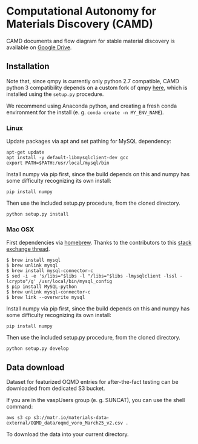 # Computational Autonomy for Materials Discovery (CAMD)



CAMD documents and flow diagram for stable material 
discovery is available on [Google Drive](https://drive.google.com/open?id=1wvPy4qOzY_-AD5xar4SeUQ4GlcDrzF77).


## Installation

Note that, since qmpy is currently only python 2.7 compatible, CAMD python 3 
compatibility depends on a custom fork of qmpy [here](https://github.com/JosephMontoya-TRI/qmpy_py3), which is installed using
the `setup.py` procedure.

We recommend using Anaconda python, and creating a
fresh conda environment for the install (e. g. `conda create -n MY_ENV_NAME`).

### Linux

Update packages via apt and set pathing for MySQL dependency:

```angular2
apt-get update
apt install -y default-libmysqlclient-dev gcc
export PATH=$PATH:/usr/local/mysql/bin
```

Install numpy via pip first, since the build depends on this and numpy has some difficulty recognizing
its own install:

```angular2
pip install numpy
```

Then use the included setup.py procedure, from the cloned directory.

```angular2
python setup.py install
```

### Mac OSX

First dependencies via [homebrew](https://brew.sh/). Thanks to the contributors to this 
[stack exchange thread](https://stackoverflow.com/questions/12218229/my-config-h-file-not-found-when-intall-mysql-python-on-osx-10-8).

```angular2
$ brew install mysql
$ brew unlink mysql
$ brew install mysql-connector-c
$ sed -i -e 's/libs="$libs -l "/libs="$libs -lmysqlclient -lssl -lcrypto"/g' /usr/local/bin/mysql_config
$ pip install MySQL-python
$ brew unlink mysql-connector-c
$ brew link --overwrite mysql
```

Install numpy via pip first, since the build depends on this and numpy has some difficulty recognizing
its own install:

```angular2
pip install numpy
```

Then use the included setup.py procedure, from the cloned directory.

```angular2
python setup.py develop
```

## Data download

Dataset for featurized OQMD entries for after-the-fact testing can be 
downloaded from dedicated S3 bucket.

If you are in the vaspUsers group (e. g. SUNCAT), you can use the shell command:

```angular2
aws s3 cp s3://matr.io/materials-data-external/OQMD_data/oqmd_voro_March25_v2.csv .
```

To download the data into your current directory.
